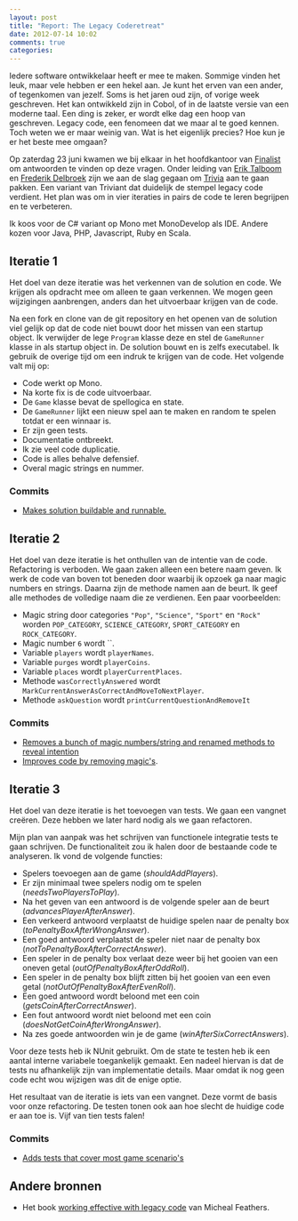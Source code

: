 ```yaml
---
layout: post
title: "Report: The Legacy Coderetreat"
date: 2012-07-14 10:02
comments: true
categories: 
---
```


Iedere software ontwikkelaar heeft er mee te maken. Sommige vinden het leuk, maar vele hebben er een hekel aan. Je kunt het erven van een ander, of tegenkomen van jezelf. Soms is het jaren oud zijn, of vorige week geschreven. Het kan ontwikkeld zijn in Cobol, of in de laatste versie van een moderne taal. Een ding is zeker, er wordt elke dag een hoop van geschreven. Legacy code, een fenomeen dat we maar al te goed kennen. Toch weten we er maar weinig van. Wat is het eigenlijk precies? Hoe kun je er het beste mee omgaan?

Op zaterdag 23 juni kwamen we bij elkaar in het hoofdkantoor van [Finalist](http://www.finalist.nl/) om antwoorden te vinden op deze vragen. Onder leiding van [Erik Talboom](https://twitter.com/talboomerik) en [Frederik Delbroek](https://twitter.com/frederikdelbr) zijn we aan de slag gegaan om [Trivia](https://github.com/jbrains/trivia) aan te gaan pakken. Een variant van Triviant dat duidelijk de stempel legacy code verdient. Het plan was om in vier iteraties in pairs de code te leren begrijpen en te verbeteren.

Ik koos voor de C# variant op Mono met MonoDevelop als IDE. Andere kozen voor Java, PHP, Javascript, Ruby en Scala.

## Iteratie 1

Het doel van deze iteratie was het verkennen van de solution en code. We krijgen als opdracht mee om alleen te gaan verkennen. We mogen geen wijzigingen aanbrengen, anders dan het uitvoerbaar krijgen van de code.

Na een fork en clone van de git repository en het openen van de solution viel gelijk op dat de code niet bouwt door het missen van een startup object. Ik verwijder de lege `Program` klasse deze en stel de `GameRunner` klasse in als startup object in. De solution bouwt en is zelfs executabel. Ik gebruik de overige tijd om een indruk te krijgen van de code. Het volgende valt mij op:

* Code werkt op Mono.
* Na korte fix is de code uitvoerbaar.
* De `Game` klasse bevat de spellogica en state.
* De `GameRunner` lijkt een nieuw spel aan te maken en random te spelen totdat er een winnaar is.
* Er zijn geen tests.
* Documentatie ontbreekt.
* Ik zie veel code duplicatie.
* Code is alles behalve defensief.
* Overal magic strings en nummer.

### Commits

* [Makes solution buildable and runnable.](https://github.com/pjvds/trivia/commit/a0df78efe77664a8c87a7a6b1cc3d979c92ec280)


## Iteratie 2

Het doel van deze iteratie is het onthullen van de intentie van de code. Refactoring is verboden. We gaan zaken alleen een betere naam geven. Ik werk de code van boven tot beneden door waarbij ik opzoek ga naar magic numbers en strings. Daarna zijn de methode namen aan de beurt. Ik geef alle methodes de volledige naam die ze verdienen. Een paar voorbeelden:

* Magic string door categories `"Pop"`, `"Science"`, `"Sport"` en `"Rock"` worden `POP_CATEGORY`, `SCIENCE_CATEGORY`, `SPORT_CATEGORY` en `ROCK_CATEGORY`.
* Magic number `6` wordt ``.
* Variable `players` wordt `playerNames`.
* Variable `purges` wordt `playerCoins`.
* Variable `places` wordt `playerCurrentPlaces`.
* Methode `wasCorrectlyAnswered` wordt `MarkCurrentAnswerAsCorrectAndMoveToNextPlayer`.
* Methode `askQuestion` wordt `printCurrentQuestionAndRemoveIt`

### Commits

* [Removes a bunch of magic numbers/string and renamed methods to reveal intention](https://github.com/pjvds/trivia/commit/c9a4fdabcb9e656276310193c28478a5aa97dc82)
* [Improves code by removing magic's](https://github.com/pjvds/trivia/commit/2f0d31e42d10d6f044601a5e846247a2f7e72e75).

## Iteratie 3

Het doel van deze iteratie is het toevoegen van tests. We gaan een vangnet creëren. Deze hebben we later hard nodig als we gaan refactoren.

Mijn plan van aanpak was het schrijven van functionele integratie tests te gaan schrijven. De functionaliteit zou ik halen door de bestaande code te analyseren. Ik vond de volgende functies:

* Spelers toevoegen aan de game (_shouldAddPlayers_).
* Er zijn minimaal twee spelers nodig om te spelen (_needsTwoPlayersToPlay_).
* Na het geven van een antwoord is de volgende speler aan de beurt (_advancesPlayerAfterAnswer_).
* Een verkeerd antwoord verplaatst de huidige spelen naar de penalty box (_toPenaltyBoxAfterWrongAnswer_).
* Een goed antwoord verplaatst de speler niet naar de penalty box (_notToPenaltyBoxAfterCorrectAnswer_).
* Een speler in de penalty box verlaat deze weer bij het gooien van een oneven getal (_outOfPenaltyBoxAfterOddRoll_).
* Een speler in de penalty box blijft zitten bij het gooien van een even getal (_notOutOfPenaltyBoxAfterEvenRoll_).
* Een goed antwoord wordt beloond met een coin (_getsCoinAfterCorrectAnswer_).
* Een fout antwoord wordt niet beloond met een coin (_doesNotGetCoinAfterWrongAnswer_).
* Na zes goede antwoorden win je de game (_winAfterSixCorrectAnswers_).

Voor deze tests heb ik NUnit gebruikt. Om de state te testen heb ik een aantal interne variabele toegankelijk gemaakt. Een nadeel hiervan is dat de tests nu afhankelijk zijn van implementatie details. Maar omdat ik nog geen code echt wou wijzigen was dit de enige optie.

Het resultaat van de iteratie is iets van een vangnet. Deze vormt de basis voor onze refactoring. De testen tonen ook aan hoe slecht de huidige code er aan toe is. Vijf van tien tests falen!

### Commits

* [Adds tests that cover most game scenario's](https://github.com/pjvds/trivia/commit/d95733b0d95fac480e6fe75f664da7ea0ea4350b)

## Andere bronnen

* Het book [working effective with legacy code](amzn.com/0131177052) van Micheal Feathers.
